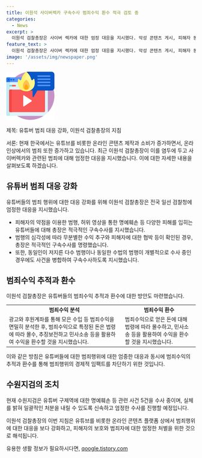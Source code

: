 ```yaml
---
title: 이원석 사이버렉카 구속수사 범죄수익 환수 적극 검토 중
categories:
  - News
excerpt: >
  이원석 검찰총장은 사이버 렉카에 대한 엄정 대응을 지시했다. 악성 콘텐츠 게시, 피해자 동의 없는 정보 유출 등으로 피해를 입히는 행위에 대해 수사하고, 범죄수익을 환수할 것을 지침으로 내렸다. 유명 유튜버 쯔양 협박 사건을 비롯한 논란적인 사례들을 경계하며 피해자 보호를 강조했다. 검찰은 협박, 명예훼손 등 관련된 사건을 엄정하게 수사 중이며, 범행의 심각성에 맞춰 적극적으로 대응할 계획이다.
feature_text: >
  이원석 검찰총장은 사이버 렉카에 대한 엄정 대응을 지시했다. 악성 콘텐츠 게시, 피해자 동의 없는 정보 유출 등으로 피해를 입히는 행위에 대해 수사하고, 범죄수익을 환수할 것을 지침으로 내렸다. 유명 유튜버 쯔양 협박 사건을 비롯한 논란적인 사례들을 경계하며 피해자 보호를 강조했다. 검찰은 협박, 명예훼손 등 관련된 사건을 엄정하게 수사 중이며, 범행의 심각성에 맞춰 적극적으로 대응할 계획이다.
image: '/assets/img/newspaper.png'
---
```


<p><img src="/assets/img/news.png" alt="rentncar 속보" /></p>

<p>제목: 유튜버 범죄 대응 강화, 이원석 검찰총장의 지침</p>

<p>서론:
현재 한국에서는 유튜브를 비롯한 온라인 콘텐츠 제작과 소비가 증가하면서, 온라인상에서의 범죄 또한 증가하고 있습니다. 최근 이원석 검찰총장이 이를 염두에 두고 사이버렉카와 관련된 범죄에 대해 엄정한 대응을 지시했습니다. 이에 대한 자세한 내용을 살펴보도록 하겠습니다.</p>

<h2 data-ke-size="size26">유튜버 범죄 대응 강화</h2>

<p>유튜버들의 범죄 행위에 대한 대응 강화를 위해 이원석 검찰총장은 전국 일선 검찰청에 엄정한 대응을 지시했습니다.</p>

<ul>
  <li>피해자의 약점을 이용한 범행, 허위 영상을 통한 명예훼손 등 다양한 피해를 입히는 유튜버들에 대해 총장은 적극적인 구속수사를 지시했습니다.</li>
  <li>범행의 심각성에 따라 무분별한 수익 추구와 피해자에 대한 협박 등이 확인된 경우, 총장은 적극적인 구속수사를 명령했습니다.</li>
  <li>또한, 동일인이 저지른 다수 범행이나 동일한 수법의 범행이 개별적으로 수사 중인 경우에도 사건을 병합하여 구속수사하도록 지시했습니다.</li>
</ul>

<h2 data-ke-size="size26">범죄수익 추적과 환수</h2>

<p>이원석 검찰총장은 유튜버들의 범죄수익 추적과 환수에 대한 방안도 마련했습니다.</p>

<table>
  <tr>
    <td style="text-align: center; height: 17px;"><b>범죄수익 분석</b></td>
    <td style="text-align: center; height: 17px;"><b>범죄수익 환수</b></td>
  </tr>
  <tr>
    <td>광고와 후원계좌를 통해 모은 수입 등 범죄수익을 면밀히 분석한 후, 범죄수익으로 특정된 돈은 법령에 따라 몰수, 추징보전하고 민사소송 등을 활용하여 수익을 환수할 것을 지시했습니다.</td>
    <td>범죄수익으로 얻은 돈에 대해 법령에 따라 몰수하고, 민사소송 등을 활용하여 수익을 환수할 것을 지시했습니다.</td>
  </tr>
</table>

<p>이와 같은 방침은 유튜버들에 대한 범죄행위에 대한 엄중한 대응과 동시에 범죄수익의 추적과 환수를 통해 범죄행위의 경제적 임팩트를 차단하기 위한 것입니다.</p>

<h2 data-ke-size="size26">수원지검의 조치</h2>

<p>현재 수원지검은 유튜버 구제역에 대한 명예훼손 등 관련 사건 5건을 수사 중이며, 실체를 밝혀 일괄적인 처분을 내릴 수 있도록 신속하고 엄정한 수사를 진행할 예정입니다.</p>

<p>이원석 검찰총장의 이번 지침은 유튜브를 비롯한 온라인 콘텐츠 플랫폼 상에서 범죄행위에 대한 대응을 보다 강화하고, 피해자의 보호와 범죄자에 대한 엄정한 처벌을 위한 것으로 해석됩니다.</p>
유용한 생활 정보가 필요하시다면, <a href="https://qoogle.tistory.com" rel="dofollow">qoogle.tistory.com</a>


